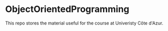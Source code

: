 # ObjectOrientedProgramming
This repo stores the material useful for the course at Univeristy Côte d'Azur.
